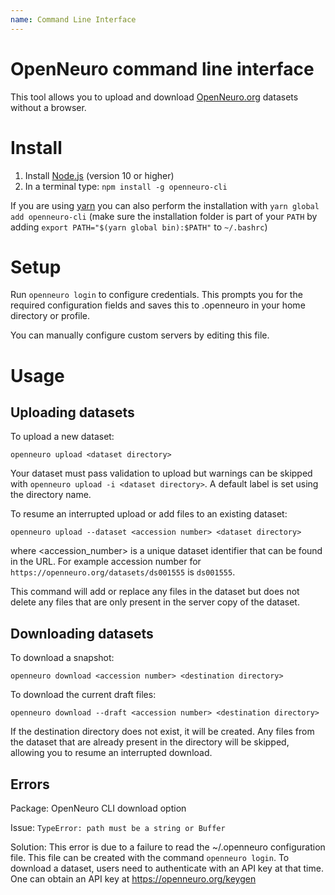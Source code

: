 ```yaml
---
name: Command Line Interface
---
```


# OpenNeuro command line interface

This tool allows you to upload and download [OpenNeuro.org](https://openneuro.org) datasets without a browser.

# Install

1. Install [Node.js](https://nodejs.org) (version 10 or higher)
2. In a terminal type: `npm install -g openneuro-cli`

If you are using [yarn](https://yarnpkg.com/) you can also perform the installation with `yarn global add openneuro-cli`
(make sure the installation folder is part of your `PATH` by adding `export PATH="$(yarn global bin):$PATH"` to `~/.bashrc`)

# Setup

Run `openneuro login` to configure credentials. This prompts you for the required configuration fields and saves this to .openneuro in your home directory or profile.

You can manually configure custom servers by editing this file.

# Usage

## Uploading datasets

To upload a new dataset:

`openneuro upload <dataset directory>`

Your dataset must pass validation to upload but warnings can be skipped with `openneuro upload -i <dataset directory>`. A default label is set using the directory name.

To resume an interrupted upload or add files to an existing dataset:

`openneuro upload --dataset <accession number> <dataset directory>`

where <accession_number> is a unique dataset identifier that can be found in the URL. For example accession number for `https://openneuro.org/datasets/ds001555` is `ds001555`.

This command will add or replace any files in the dataset but does not delete any files that are only present in the server copy of the dataset.

## Downloading datasets

To download a snapshot:

`openneuro download <accession number> <destination directory>`

To download the current draft files:

`openneuro download --draft <accession number> <destination directory>`

If the destination directory does not exist, it will be created. Any files from the dataset that are already present in the directory will be skipped, allowing you to resume an interrupted download.

## Errors

Package: OpenNeuro CLI download option

Issue: `TypeError: path must be a string or Buffer`

Solution: This error is due to a failure to read the ~/.openneuro configuration file. This file can be created with the command `openneuro login`. To download a dataset, users need to authenticate with an API key at that time. One can obtain an API key at https://openneuro.org/keygen
